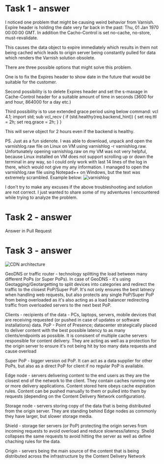 Task 1 - answer
======

I noticed one problem that might be causing weird behavior from Varnish. 
Expire header is holding the date very far back in the past: Thu, 01 Jan 1970 00:00:00 GMT. In addition the Cacho-Control is set no-cache, no-store, must-revalidate.

This causes the data object to expire immediately which results in them not being cached which leads to origin server being constantly pulled for data which renders the Varnish solution obsolete.

There are three possible options that might solve this problem. 

One is to fix the Expires header to show date in the future that would be suitable for the customer.

Second possibility is to delete Expires header and set the s-maxage in Cache-Control header for a suitable amount of time in seconds (3600 for and hour, 864000 for a day etc.)

Third possibility is to use extended grace period using below command:
vcl 4.1;
import std;
sub vcl_recv {
 if (std.healthy(req.backend_hint)) {
 set req.ttl = 2h;
 set req.grace = 2h;
 }
}

This will serve object for 2 hours even if the backend is healthy.



PS. Just as a fun sidenote. I was able to download, unpack and open the varnishlog.raw file on Linux on VM using varnishlog -r varnishlog.raw. Unfortunately opening varnishlog.raw on my VM was not very helpful, because Linux installed on VM does not support scrolling up or down the terminal in any way, so I could only work with last 14 lines of the log in there, which would not give my any information. I managed to open the varnishlog.raw file using Notepad++ on Windows, but the text was extremely scrambled. Example below:
![varnishlog](https://user-images.githubusercontent.com/86019690/122354873-b58ab880-cf51-11eb-9001-ebfcb1d42ae7.png)

I don't try to make any excuses if the above troubleshooting and solution are not correct. I just wanted to share some of my adventures I encountered while trying to analyze the problem.

Task 2 - answer
======

Answer in Pull Request


Task 3 - answer
======

![CDN architecture](https://user-images.githubusercontent.com/6757531/121661483-86cd9780-caa4-11eb-8081-d6ebc6da2800.png)

GeoDNS or traffic router - technology splitting the load between many different PoPs (or Super PoPs). In case of GeoDNS - it's using Geotagging/Geotargetting to split devices into categories and redirect the traffic to the closest PoP/Super PoP. It's not only ensures the best latnecy when handling web requests, but also protects any single PoP/Super PoP from being overloaded as it's also acting as a load balancer redirecting traffic from overloaded servers to the next best PoP.

Clients - recipients of the data - PCs, laptops, servers, mobile devices that are receiving requested (or pushed in case of updates or software installations) data.
PoP - Point of Presence; datacenter strategically placed to deliver content with the best possible latency to as many clients/endpoints as possible. It is consisent of multiple cache servers responsible for content delivery. They are acting as well as a protection for the origin server to ensure it's not being hit by too many data requests and cause overload

Super PoP - bigger version od PoP. It can act as a data supplier for other PoPs, but also as a direct PoP for client if no regular PoP is available. 

Edge node - servers delivering content to the end users as they are the closest end of the network to the client. They contain caches running one or more delivery applications. Content stored here obeys cache expiration rules. Content can be pushed manually to them or pulled into them by requests (depending on the Content Delivery Network configuration). 

Storage node - servers storing copy of the data that is being distributed from the origin server. They are standing behind Edge nodes as commonly they have larger, but slower storage media.

Shield - storage tier servers (or PoP) protecting the origin serves from incoming requests to avoid overload and reduce slowness/latency. Sheild collapses the same requests to avoid hitting the server as well as define chaching rules for the data.

Origin - servers being the main source of the content that is being distributed across the infrastructure by the Content Delivery Network

